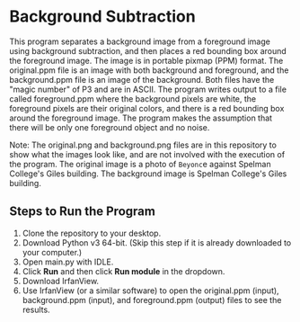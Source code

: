 # Background Subtraction

This program separates a background image from a foreground image using background subtraction, and then places a red bounding box around the foreground image. The image is in portable pixmap (PPM) format. The original.ppm file is an image with both background and foreground, and the background.ppm file is an image of the background. Both files have the "magic number" of P3 and are in ASCII. The program writes output to a file called foreground.ppm where the background pixels are white, the foreground pixels are their original colors, and there is a red bounding box around the foreground image. The program makes the assumption that there will be only one foreground object and no noise. 

Note: The original.png and background.png files are in this repository to show what the images look like, and are not involved with the execution of the program. The original image is a photo of `Beyonc`e against Spelman College's Giles building. The background image is Spelman College's Giles building.

## Steps to Run the Program
1. Clone the repository to your desktop.
2. Download Python v3 64-bit. (Skip this step if it is already downloaded to your computer.)
3. Open main.py with IDLE.
4. Click **Run** and then click **Run module** in the dropdown.  
5. Download IrfanView.
6. Use IrfanView (or a similar software) to open the original.ppm (input), background.ppm (input), and foreground.ppm (output) files to see the results.
